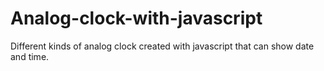 # Analog-clock-with-javascript
Different kinds of analog clock created with javascript that can show date and time.
